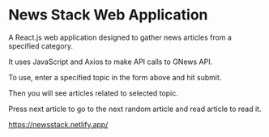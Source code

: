 # News Stack Web Application

A React.js web application designed to gather news articles from a specified category. 

It uses JavaScript and Axios to make API calls to GNews API. 

To use, enter a specified topic in the form above and hit submit.

Then you will see articles related to selected topic.

Press next article to go to the next random article and read article to read it.

https://newsstack.netlify.app/
